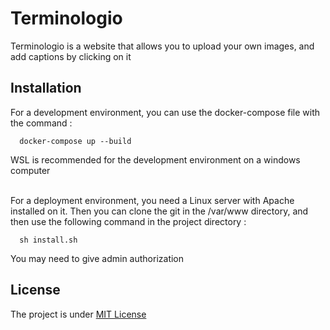 # Terminologio

Terminologio is a website that allows you to upload your own images, and add captions by clicking on it

## Installation

For a development environment, you can use the docker-compose file with the command :
```
  docker-compose up --build
```
WSL is recommended for the development environment on a windows computer
<br />
<br />

For a deployment environment, you need a Linux server with Apache installed on it. Then you can clone the git in the /var/www directory, and then use the following command in the project directory :
```
  sh install.sh
```
You may need to give admin authorization

## License

The project is under [MIT License](https://github.com/Pootouf/Terminologio-Web/blob/master/LICENSE)
